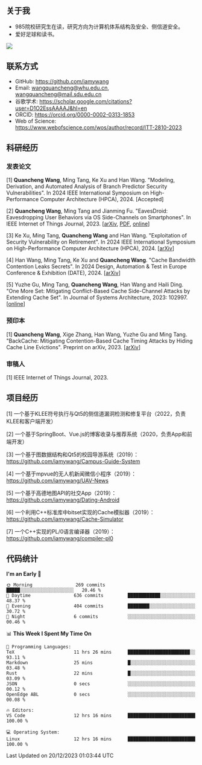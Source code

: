 ## 关于我

- 985院校研究生在读，研究方向为计算机体系结构及安全、侧信道安全。
- 爱好足球和读书。

![](https://github-readme-stats-iamywang.vercel.app/api?username=iamywang&theme=buefy&count_private=true&show_icons=true&hide_border=true&hide_title=true)


## 联系方式

- GitHub: https://github.com/iamywang
- Email: wangquancheng@whu.edu.cn, wangquancheng@mail.sdu.edu.cn
- 谷歌学术: https://scholar.google.com/citations?user=D1O2EssAAAAJ&hl=en
- ORCID: https://orcid.org/0000-0002-0313-1853
- Web of Science: https://www.webofscience.com/wos/author/record/ITT-2810-2023

## 科研经历

### 发表论文
[1] **Quancheng Wang**, Ming Tang, Ke Xu and Han Wang. "Modeling, Derivation, and Automated Analysis of Branch Predictor Security Vulnerabilities". In 2024 IEEE International Symposium on High-Performance Computer Architecture (HPCA), 2024. [Accepted]

[2] **Quancheng Wang**, Ming Tang and Jianming Fu. "EavesDroid: Eavesdropping User Behaviors via OS Side-Channels on Smartphones". In IEEE Internet of Things Journal, 2023. [[arXiv](https://arxiv.org/pdf/2303.03700.pdf), [PDF](https://iamywang.github.io/pubs/iot23.pdf), [online](http://dx.doi.org/10.1109/JIOT.2023.3298992)]

[3] Ke Xu, Ming Tang, **Quancheng Wang** and Han Wang. "Exploitation of Security Vulnerability on Retirement". In 2024 IEEE International Symposium on High-Performance Computer Architecture (HPCA), 2024. [[arXiv](https://arxiv.org/pdf/2307.12486.pdf)]

[4] Han Wang, Ming Tang, Ke Xu and **Quancheng Wang**. "Cache Bandwidth Contention Leaks Secrets". In 2024 Design, Automation & Test in Europe Conference & Exhibition (DATE), 2024. [[arXiv](http://arxiv.org/pdf/2306.01996.pdf)]

[5] Yuzhe Gu, Ming Tang, **Quancheng Wang**, Han Wang and Haili Ding. "One More Set: Mitigating Conflict-Based Cache Side-Channel Attacks by Extending Cache Set". In Journal of Systems Architecture, 2023: 102997. [[online](https://doi.org/10.1016/j.sysarc.2023.102997)]

### 预印本

[1] **Quancheng Wang**, Xige Zhang, Han Wang, Yuzhe Gu and Ming Tang. "BackCache: Mitigating Contention-Based Cache Timing Attacks by Hiding Cache Line Evictions". Preprint on arXiv, 2023. [[arXiv](http://arxiv.org/pdf/2304.10268.pdf)]

### 审稿人

[1] IEEE Internet of Things Journal, 2023.

## 项目经历

[1] 一个基于KLEE符号执行与Qt5的侧信道漏洞检测和修复平台（2022，负责KLEE和客户端开发）

[2] 一个基于SpringBoot、Vue.js的博客收录与推荐系统（2020，负责App和前端开发）

[3] 一个基于图数据结构和Qt5的校园导游系统（2019）：https://github.com/iamywang/Campus-Guide-System

[4] 一个基于mpvue的无人机新闻微信小程序（2019）：https://github.com/iamywang/UAV-News

[5] 一个基于高德地图API的社交App（2019）：https://github.com/iamywang/Dating-Android

[6] 一个利用C++标准库中bitset实现的Cache模拟器（2019）：https://github.com/iamywang/Cache-Simulator

[7] 一个C++实现的PL/0语言编译器（2019）：https://github.com/iamywang/compiler-pl0

## 代码统计

<!--START_SECTION:waka-->
**I'm an Early 🐤** 

```text
🌞 Morning                269 commits         █████░░░░░░░░░░░░░░░░░░░░   20.46 % 
🌆 Daytime                636 commits         ████████████░░░░░░░░░░░░░   48.37 % 
🌃 Evening                404 commits         ████████░░░░░░░░░░░░░░░░░   30.72 % 
🌙 Night                  6 commits           ░░░░░░░░░░░░░░░░░░░░░░░░░   00.46 % 
```


📊 **This Week I Spent My Time On** 

```text
💬 Programming Languages: 
TeX                      11 hrs 26 mins      ███████████████████████░░   93.11 % 
Markdown                 25 mins             █░░░░░░░░░░░░░░░░░░░░░░░░   03.48 % 
Rust                     22 mins             █░░░░░░░░░░░░░░░░░░░░░░░░   03.09 % 
JSON                     0 secs              ░░░░░░░░░░░░░░░░░░░░░░░░░   00.12 % 
OpenEdge ABL             0 secs              ░░░░░░░░░░░░░░░░░░░░░░░░░   00.08 % 

🔥 Editors: 
VS Code                  12 hrs 16 mins      █████████████████████████   100.00 % 

💻 Operating System: 
Linux                    12 hrs 16 mins      █████████████████████████   100.00 % 
```


 Last Updated on 20/12/2023 01:03:44 UTC
<!--END_SECTION:waka-->
